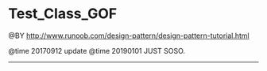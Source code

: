 # Test_Class_GOF
@BY http://www.runoob.com/design-pattern/design-pattern-tutorial.html

@time 20170912 update
@time 20190101 JUST SOSO.
________
